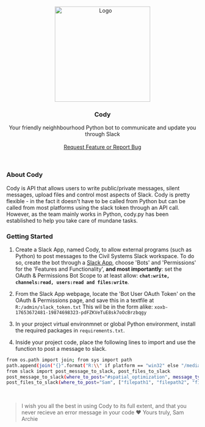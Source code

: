 <br />
<p align="center">
  <img src="https://avatars.slack-edge.com/2021-08-02/2324270040231_205f77f3db7ed63557bd_512.png" alt="Logo" width="250">
  </a>

  <h3 align="center">Cody</h3>

  <p align="center">
    Your friendly neighhbourhood Python bot to communicate and update you through Slack
    <br />
    <br />
    <a href="https://github.com/samarchie/cody/issues">Request Feature or Report Bug</a>
  </p>
</p>
<br />

### About Cody

Cody is API that allows users to write public/private messages, silent messages, upload files and control most aspects of Slack. Cody is pretty flexible - in the fact it doesn't have to be called from Python but can be called from most platforms using the slack token through an API call. However, as the team mainly works in Python, cody.py has been established to help you take care of mundane tasks.

### Getting Started

1. Create a Slack App, named Cody, to allow external programs (such as Python) to post messages to the Civil Systems Slack workspace. To do so, create the bot through a [Slack App](https://api.slack.com/apps), choose 'Bots' and 'Permissions' for the 'Features and Functionality', **and most importantly**: set the OAuth & Permissions Bot Scope to at least allow: **```chat:write, channels:read, users:read and files:write```**.

2. From the Slack App webpage, locate the 'Bot User OAuth Token' on the OAuth & Permissions page, and save this in a textfile at ```R:/admin/slack_token.txt```
This wil be in the form alike: ```xoxb-17653672481-19874698323-pdFZKVeTuE8sk7oOcBrzbqgy```

3. In your project virtual environmnet or global Python environment, install the required packages in ```requirements.txt```.

4. Inside your project code, place the following lines to import and use the function to post a message to slack.
```sh
from os.path import join; from sys import path
path.append(join("{}".format("R:\\" if platform == "win32" else "/media/CivilSystems"), "admin", "cody"))
from slack import post_message_to_slack, post_files_to_slack
post_message_to_slack(where_to_post="#spatial_optimization", message_type="Information", identifier="Simulation 1", message="Hello World!", greet=True, silent_username="Sam")
post_files_to_slack(where_to_post="Sam", ["filepath1", "filepath2", "filepath3"], message='Here are my 3 files!', greet=True)
```

<br>

> I wish you all the best in using Cody to its full extent, and that you never recieve an error message in your code :heart:
> Yours truly, Sam Archie

